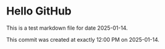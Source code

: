 # Hello GitHub
This is a test markdown file for date 2025-01-14.

This commit was created at exactly 12:00 PM on 2025-01-14.
